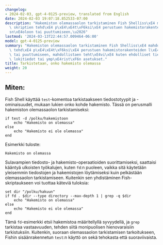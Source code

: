 ```yaml
---
changelog:
- 2024-02-03, gpt-4-0125-preview, translated from English
date: 2024-02-03 19:07:18.852533-07:00
description: "Hakemiston olemassaolon tarkistaminen Fish Shelliss\xE4 mahdollistaa\
  \ skriptien tehd\xE4 p\xE4\xE4t\xF6ksi\xE4 perustuen hakemistorakenteiden l\xE4\
  sn\xE4oloon tai puuttumiseen,\u2026"
lastmod: '2024-03-13T22:44:57.009464-06:00'
model: gpt-4-0125-preview
summary: "Hakemiston olemassaolon tarkistaminen Fish Shelliss\xE4 mahdollistaa skriptien\
  \ tehd\xE4 p\xE4\xE4t\xF6ksi\xE4 perustuen hakemistorakenteiden l\xE4sn\xE4oloon\
  \ tai puuttumiseen, mahdollistaen teht\xE4vi\xE4 kuten ehdolliset tiedosto-operaatiot,\
  \ lokitiedot tai ymp\xE4rist\xF6n asetukset."
title: Tarkistetaan, onko hakemisto olemassa
weight: 20
---
```


## Miten:
Fish Shell käyttää `test`-komentoa tarkistaakseen tiedostotyypit ja -ominaisuudet, mukaan lukien onko kohde hakemisto. Tässä on perusmalli hakemiston olemassaolon tarkistamiseksi:

```fish
if test -d /polku/hakemistoon
    echo "Hakemisto on olemassa"
else
    echo "Hakemisto ei ole olemassa"
end
```
Esimerkki tuloste:
```
Hakemisto on olemassa
```

Sulavampien tiedosto- ja hakemisto-operaatioiden suorittamiseksi, saattaisi kääntyä ulkoisten työkalujen, kuten `fd`:n puoleen, vaikka sitä käytetään yleisemmin tiedostojen ja hakemistojen löytämiseksi kuin pelkästään olemassaolon tarkistamiseen. Kuitenkin sen yhdistäminen Fish-skriptaukseen voi tuottaa käteviä tuloksia:

```fish
set dir "/polku/hakuun"
if fd . $dir --type directory --max-depth 1 | grep -q $dir
    echo "Hakemisto on olemassa"
else
    echo "Hakemisto ei ole olemassa"
end
```

Tämä `fd`-esimerkki etsii hakemistoa määritellyllä syvyydellä, ja `grep` tarkistaa vastaavuuden, tehden siitä monipuolisen hienovaraisiin tarkistuksiin. Kuitenkin, suoraan olemassaolon tarkistamisen tarkoitukseen, Fishin sisäänrakennetun `test`:n käyttö on sekä tehokasta että suoraviivaista.
